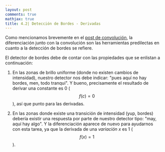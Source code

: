 ```yaml
---
layout: post
comments: true
mathjax: true
title: 4.2| Detección de Bordes - Derivadas
--- 
```


Como mencionamos brevemente en el [post de convolución](https://bryanmed.github.io/kernelsConv/), la diferenciación junto con la convolución son las herramientas predilectas en cuanto a la detección de bordes se refiere.

El detector de bordes debe de contar con las propiedades que se enlistan a continuación:

1. En las zonas de brillo uniforme (donde no existen cambios de intensidad), nuestro detector nos debe indicar: "pues aquí no hay bordes, men, todo tranqui". Y bueno, precisamente el resultado de derivar una constante es 0 ($$f(c) = 0$$), así que punto para las derivadas.

2. En las zonas donde existe una transición de intensidad (yup, bordes) debería existir una respuesta por parte de nuestro detector tipo: "may, aquí hay algo". Y la diferenciación aparece de nuevo para ayudarnos con esta tarea, ya que la derivada de una _variación x_ es 1 ($$f(x) = 1$$).


